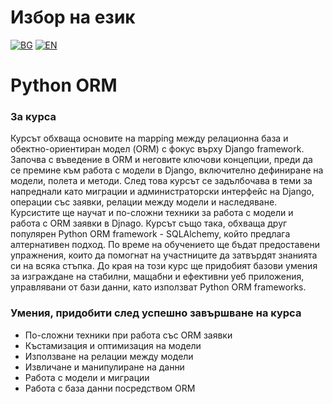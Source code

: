 # Избор на език

[![BG](https://img.shields.io/badge/LANG-BG-red.svg)](https://github.com/Ivan-Plamenov/MyCourses/blob/main/SoftUni/Python_Web_Developer/06_Python_ORM/README.bg.md)
[![EN](https://img.shields.io/badge/LANG-EN-blue.svg)](https://github.com/Ivan-Plamenov/MyCourses/blob/main/SoftUni/Python_Web_Developer/06_Python_ORM/README.md)

# Python ORM

### За курса

Курсът обхваща основите на mapping между релационна база и обектно-ориентиран модел (ORM) с фокус върху Django framework. Започва с въведение в ORM и неговите ключови концепции, преди да се премине към 
работа с модели в Django, включително дефиниране на модели, полета и методи. След това курсът се задълбочава в теми за напреднали като миграции и администраторски интерфейс на Django, операции със заявки, 
релации между модели и наследяване. Курсистите ще научат и по-сложни техники за работа с модели и работа с ORM заявки в Djnago. Курсът също така, обхваща друг популярен Python ORM framework - SQLAlchemy, 
който предлага алтернативен подход. По време на обучението ще бъдат предоставени упражнения, които да помогнат на участниците да затвърдят знанията си на всяка стъпка. До края на този курс ще придобият 
базови умения за изграждане на стабилни, мащабни и ефективни уеб приложения, управлявани от бази данни, като използват Python ORM frameworks.

### Умения, придобити след успешно завършване на курса

- По-сложни техники при работа със ORM заявки
- Къстамизация и оптимизация на модели
- Използване на релации между модели
- Извличане и манипулиране на данни
- Работа с модели и миграции
- Работа с база данни посредством ORM

